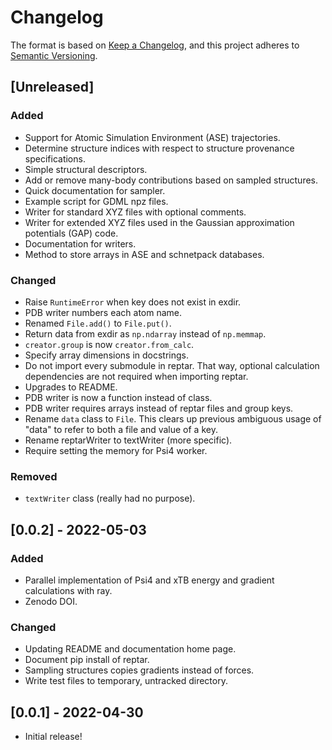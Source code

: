 # Changelog

The format is based on [Keep a Changelog](https://keepachangelog.com/en/1.0.0/), and this project adheres to [Semantic Versioning](https://semver.org/spec/v2.0.0.html).

## [Unreleased]

### Added

- Support for Atomic Simulation Environment (ASE) trajectories.
- Determine structure indices with respect to structure provenance specifications.
- Simple structural descriptors.
- Add or remove many-body contributions based on sampled structures.
- Quick documentation for sampler.
- Example script for GDML npz files.
- Writer for standard XYZ files with optional comments.
- Writer for extended XYZ files used in the Gaussian approximation potentials
(GAP) code.
- Documentation for writers.
- Method to store arrays in ASE and schnetpack databases.

### Changed

- Raise ``RuntimeError`` when key does not exist in exdir.
- PDB writer numbers each atom name.
- Renamed ``File.add()`` to ``File.put()``.
- Return data from exdir as ``np.ndarray`` instead of ``np.memmap``.
- `creator.group` is now `creator.from_calc`.
- Specify array dimensions in docstrings.
- Do not import every submodule in reptar.
That way, optional calculation dependencies are not required when importing reptar.
- Upgrades to README.
- PDB writer is now a function instead of class.
- PDB writer requires arrays instead of reptar files and group keys.
- Rename `data` class to `File`.
This clears up previous ambiguous usage of "data" to refer to both a file and value of a key.
- Rename reptarWriter to textWriter (more specific).
- Require setting the memory for Psi4 worker.

### Removed

- ``textWriter`` class (really had no purpose).

## [0.0.2] - 2022-05-03

### Added

- Parallel implementation of Psi4 and xTB energy and gradient calculations with ray.
- Zenodo DOI.

### Changed

- Updating README and documentation home page.
- Document pip install of reptar.
- Sampling structures copies gradients instead of forces.
- Write test files to temporary, untracked directory.

## [0.0.1] - 2022-04-30

- Initial release!
